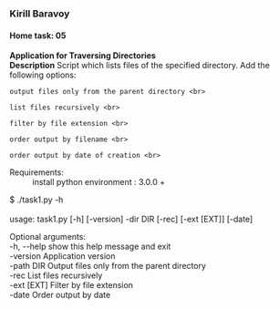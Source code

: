 ### Kirill Baravoy

#### Home task: 05

**Application for Traversing Directories** <br>
**Description**
Script which lists files of the specified directory. Add the following options: <br>

    output files only from the parent directory <br>

    list files recursively <br>

    filter by file extension <br>

    order output by filename <br>

    order output by date of creation <br> 

<dl>
  <dt>Requirements:</dt>
  <dd>install python environment : 3.0.0 +</dd>
</dl>


$ ./task1.py -h<br>                    
usage: task1.py [-h] [-version] -dir DIR [-rec] [-ext [EXT]] [-date]<br>

Optional arguments:<br>
  -h, --help  show this help message and exit<br>
  -version    Application version<br>
  -path DIR    Output files only from the parent directory<br>
  -rec        List files recursively<br>
  -ext [EXT]  Filter by file extension<br>
  -date       Order output by date<br>

